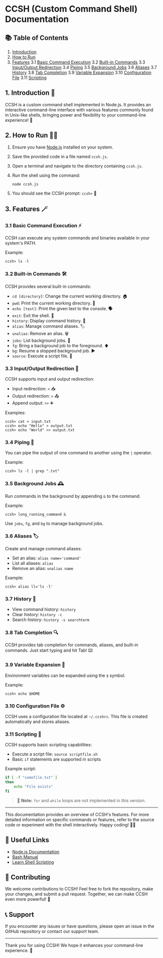 # CCSH (Custom Command Shell) Documentation

## 📚 Table of Contents

1. [Introduction](#introduction)
2. [How to Run](#how-to-run)
3. [Features](#features)
   3.1 [Basic Command Execution](#basic-command-execution)
   3.2 [Built-in Commands](#built-in-commands)
   3.3 [Input/Output Redirection](#inputoutput-redirection)
   3.4 [Piping](#piping)
   3.5 [Background Jobs](#background-jobs)
   3.6 [Aliases](#aliases)
   3.7 [History](#history)
   3.8 [Tab Completion](#tab-completion)
   3.9 [Variable Expansion](#variable-expansion)
   3.10 [Configuration File](#configuration-file)
   3.11 [Scripting](#scripting)

## 1. Introduction 🌟

CCSH is a custom command shell implemented in Node.js. It provides an interactive command-line interface with various features commonly found in Unix-like shells, bringing power and flexibility to your command-line experience! 💪

## 2. How to Run 🏃‍♂️

1. Ensure you have [Node.js](https://nodejs.org/) installed on your system.
2. Save the provided code in a file named `ccsh.js`.
3. Open a terminal and navigate to the directory containing `ccsh.js`.
4. Run the shell using the command:

   ```
   node ccsh.js
   ```

5. You should see the CCSH prompt: `ccsh>` 🎉

## 3. Features 🪄

### 3.1 Basic Command Execution ⚡

CCSH can execute any system commands and binaries available in your system's PATH.

Example:

```
ccsh> ls -l
```

### 3.2 Built-in Commands 🛠️

CCSH provides several built-in commands:

- `cd [directory]`: Change the current working directory. 🏠
- `pwd`: Print the current working directory. 📂
- `echo [text]`: Print the given text to the console. 🗣️
- `exit`: Exit the shell. 👋
- `history`: Display command history. 📜
- `alias`: Manage command aliases. 🏷️
- `unalias`: Remove an alias. 🗑️
- `jobs`: List background jobs. 👷
- `fg`: Bring a background job to the foreground. ⬆️
- `bg`: Resume a stopped background job. ▶️
- `source`: Execute a script file. 📄

### 3.3 Input/Output Redirection 🔀

CCSH supports input and output redirection:

- Input redirection: `<` 📥
- Output redirection: `>` 📤
- Append output: `>>` ➕

Examples:

```
ccsh> cat < input.txt
ccsh> echo "Hello" > output.txt
ccsh> echo "World" >> output.txt
```

### 3.4 Piping 🚀

You can pipe the output of one command to another using the `|` operator.

Example:

```
ccsh> ls -l | grep ".txt"
```

### 3.5 Background Jobs 🕰️

Run commands in the background by appending `&` to the command.

Example:

```
ccsh> long_running_command &
```

Use `jobs`, `fg`, and `bg` to manage background jobs.

### 3.6 Aliases 🏷️

Create and manage command aliases:

- Set an alias: `alias name='command'`
- List all aliases: `alias`
- Remove an alias: `unalias name`

Example:

```
ccsh> alias ll='ls -l'
```

### 3.7 History 📜

- View command history: `history`
- Clear history: `history -c`
- Search history: `history -s searchterm`

### 3.8 Tab Completion 🔍

CCSH provides tab completion for commands, aliases, and built-in commands. Just start typing and hit Tab! ⌨️

### 3.9 Variable Expansion 🔮

Environment variables can be expanded using the `$` symbol.

Example:

```
ccsh> echo $HOME
```

### 3.10 Configuration File ⚙️

CCSH uses a configuration file located at `~/.ccshrc`. This file is created automatically and stores aliases.

### 3.11 Scripting 📝

CCSH supports basic scripting capabilities:

- Execute a script file: `source scriptfile.sh`
- Basic `if` statements are supported in scripts

Example script:

```bash
if [ -f "somefile.txt" ]
then
    echo "File exists"
fi
```

> 📘 **Note:** `for` and `while` loops are not implemented in this version.

---

This documentation provides an overview of CCSH's features. For more detailed information on specific commands or features, refer to the source code or experiment with the shell interactively. Happy coding! 🎈🎊

## 🔗 Useful Links

- [Node.js Documentation](https://nodejs.org/en/docs/)
- [Bash Manual](https://www.gnu.org/software/bash/manual/)
- [Learn Shell Scripting](https://www.shellscript.sh/)

## 🌟 Contributing

We welcome contributions to CCSH! Feel free to fork the repository, make your changes, and submit a pull request. Together, we can make CCSH even more powerful! 💪

## 📞 Support

If you encounter any issues or have questions, please open an issue in the GitHub repository or contact our support team.

---

Thank you for using CCSH! We hope it enhances your command-line experience. 🚀
